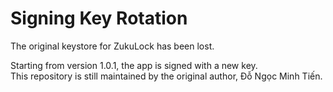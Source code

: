 # Signing Key Rotation

The original keystore for ZukuLock has been lost.

Starting from version 1.0.1, the app is signed with a new key.  
This repository is still maintained by the original author, Đỗ Ngọc Minh Tiến.